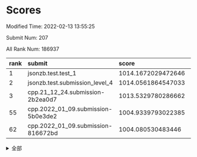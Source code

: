 # Scores

Modified Time: 2022-02-13 13:55:25

Submit Num: 207

All Rank Num: 186937

| rank |               submit               |       score        |       sigma        | pk_num |
| :--- | :--------------------------------- | :----------------- | :----------------- | :----- |
| 1    | jsonzb.test.test_1                 | 1014.1672029472646 | 0.8324844023234985 | 3612   |
| 2    | jsonzb.test.submission_level_4     | 1014.0561864547033 | 0.8074232211134309 | 3609   |
| 3    | cpp.21_12_24.submission-2b2ea0d7   | 1013.5329780286662 | 0.8141511578681487 | 3609   |
| 55   | cpp.2022_01_09.submission-5b0e3de2 | 1004.9339793022385 | 0.7362736224938519 | 3612   |
| 62   | cpp.2022_01_09.submission-816672bd | 1004.080530483446  | 0.7088839548041799 | 3614   |


<details>
<summary>全部</summary>

| rank |                 submit                 |       score        |       sigma        | pk_num |
| :--- | :------------------------------------- | :----------------- | :----------------- | :----- |
| 1    | jsonzb.test.test_1                     | 1014.1672029472646 | 0.8324844023234985 | 3612   |
| 2    | jsonzb.test.submission_level_4         | 1014.0561864547033 | 0.8074232211134309 | 3609   |
| 3    | cpp.21_12_24.submission-2b2ea0d7       | 1013.5329780286662 | 0.8141511578681487 | 3609   |
| 4    | gobigger.level_3.submission_level_3_46 | 1011.2413133695082 | 0.7748034617043346 | 3610   |
| 5    | gobigger.level_3.submission_level_3_24 | 1011.0600049041569 | 0.7677562822937894 | 3613   |
| 6    | gobigger.level_3.submission_level_3_29 | 1011.0008136444976 | 0.7605959518330893 | 3606   |
| 7    | gobigger.level_3.submission_level_3_2  | 1010.9244948185159 | 0.7857530209110468 | 3612   |
| 8    | gobigger.level_3.submission_level_3_41 | 1010.9234906732968 | 0.7638994245408439 | 3615   |
| 9    | gobigger.level_3.submission_level_3_43 | 1010.7767622099644 | 0.7732037455200615 | 3610   |
| 10   | gobigger.level_3.submission_level_3_9  | 1010.753491142271  | 0.749167091159021  | 3609   |
| 11   | gobigger.level_3.submission_level_3_38 | 1010.743868385669  | 0.7684186455803251 | 3614   |
| 12   | gobigger.level_3.submission_level_3_1  | 1010.6924079014271 | 0.7546674874851509 | 3612   |
| 13   | gobigger.level_3.submission_level_3_42 | 1010.6814832089373 | 0.7569102238134754 | 3611   |
| 14   | gobigger.level_3.submission_level_3_39 | 1010.6520388613806 | 0.7510418003361587 | 3614   |
| 15   | gobigger.level_3.submission_level_3_49 | 1010.6443566078102 | 0.761214582044935  | 3613   |
| 16   | gobigger.level_3.submission_level_3_40 | 1010.5023662711124 | 0.774960156382303  | 3616   |
| 17   | gobigger.level_3.submission_level_3_33 | 1010.3835300864228 | 0.7677663170960791 | 3617   |
| 18   | gobigger.level_3.submission_level_3_13 | 1010.3314347011732 | 0.7482893364972566 | 3617   |
| 19   | gobigger.level_3.submission_level_3_31 | 1010.2735408853505 | 0.7532441879529433 | 3611   |
| 20   | gobigger.level_3.submission_level_3_7  | 1010.1750117199036 | 0.7550307376252852 | 3608   |
| 21   | gobigger.level_3.submission_level_3_25 | 1010.0941984795767 | 0.7563320586529229 | 3608   |
| 22   | gobigger.level_3.submission_level_3_15 | 1010.0530151149162 | 0.7772789895385936 | 3611   |
| 23   | gobigger.level_3.submission_level_3_28 | 1010.0172851150475 | 0.7803988400222813 | 3614   |
| 24   | gobigger.level_3.submission_level_3_26 | 1009.8260184706601 | 0.7658923739025785 | 3610   |
| 25   | gobigger.level_3.submission_level_3_36 | 1009.82452967014   | 0.7512948846716468 | 3607   |
| 26   | gobigger.level_3.submission_level_3_14 | 1009.8229536605238 | 0.7440650412770283 | 3612   |
| 27   | gobigger.level_3.submission_level_3_6  | 1009.7896790346415 | 0.7436571698420457 | 3612   |
| 28   | gobigger.level_3.submission_level_3_35 | 1009.7383401897874 | 0.7589887029079034 | 3614   |
| 29   | gobigger.level_3.submission_level_3_3  | 1009.6890026891333 | 0.7548698262115556 | 3610   |
| 30   | gobigger.level_3.submission_level_3_16 | 1009.6725481651374 | 0.759458108259372  | 3611   |
| 31   | gobigger.level_3.submission_level_3_4  | 1009.6593119693027 | 0.7690161770310984 | 3612   |
| 32   | gobigger.level_3.submission_level_3_12 | 1009.6437546325546 | 0.7536361057232972 | 3611   |
| 33   | gobigger.level_3.submission_level_3_34 | 1009.5562728371385 | 0.7419849621111246 | 3612   |
| 34   | gobigger.level_3.submission_level_3_23 | 1009.4610901866263 | 0.7667388612793202 | 3616   |
| 35   | gobigger.level_3.submission_level_3_0  | 1009.3911478619848 | 0.7500317931920949 | 3609   |
| 36   | gobigger.level_3.submission_level_3_44 | 1009.3832795995328 | 0.7500012136542991 | 3614   |
| 37   | gobigger.level_3.submission_level_3_45 | 1009.3683197829513 | 0.7551426400130598 | 3614   |
| 38   | gobigger.level_3.submission_level_3_11 | 1009.3449029768284 | 0.7862408362367621 | 3618   |
| 39   | gobigger.level_3.submission_level_3_5  | 1009.2981548730706 | 0.7713715971432533 | 3615   |
| 40   | gobigger.level_3.submission_level_3_8  | 1009.2706139560399 | 0.7515356040636338 | 3615   |
| 41   | gobigger.level_3.submission_level_3_20 | 1009.2361682994941 | 0.773513830450229  | 3611   |
| 42   | gobigger.level_3.submission_level_3_17 | 1009.2267393805784 | 0.7451701744879694 | 3613   |
| 43   | gobigger.level_3.submission_level_3_27 | 1009.1800611869048 | 0.7440122940867483 | 3614   |
| 44   | gobigger.level_3.submission_level_3_18 | 1009.1653435952959 | 0.73874650015702   | 3613   |
| 45   | gobigger.level_3.submission_level_3_47 | 1008.9410874461075 | 0.7515542520347135 | 3613   |
| 46   | gobigger.level_3.submission_level_3_30 | 1008.8830018574454 | 0.7515081112304184 | 3612   |
| 47   | gobigger.level_3.submission_level_3_19 | 1008.8823925468811 | 0.7552055923867685 | 3617   |
| 48   | gobigger.level_3.submission_level_3_32 | 1008.7772553605637 | 0.7460125353390414 | 3610   |
| 49   | gobigger.level_3.submission_level_3_10 | 1008.7044765249831 | 0.7544146966928248 | 3609   |
| 50   | gobigger.level_3.submission_level_3_37 | 1008.6612907173004 | 0.7569142728180184 | 3614   |
| 51   | gobigger.level_3.submission_level_3_22 | 1008.4997281471427 | 0.7364622871014463 | 3609   |
| 52   | gobigger.level_3.submission_level_3_21 | 1008.3521038262161 | 0.7487299114461822 | 3610   |
| 53   | gobigger.level_3.submission_level_3_48 | 1007.9264280174119 | 0.7420545377207161 | 3615   |
| 54   | gobigger.level_1.submission_level_1_27 | 1005.0912448615367 | 0.7149177855961093 | 3608   |
| 55   | cpp.2022_01_09.submission-5b0e3de2     | 1004.9339793022385 | 0.7362736224938519 | 3612   |
| 56   | gobigger.level_1.submission_level_1_6  | 1004.8144434079427 | 0.7160373407157782 | 3611   |
| 57   | gobigger.level_1.submission_level_1_41 | 1004.7211817961467 | 0.7233435828040407 | 3614   |
| 58   | gobigger.level_1.submission_level_1_32 | 1004.6731003307593 | 0.7223039097267774 | 3612   |
| 59   | gobigger.level_1.submission_level_1_1  | 1004.6269947062145 | 0.7279749465553718 | 3619   |
| 60   | gobigger.level_1.submission_level_1_19 | 1004.2115501191346 | 0.7221301477363341 | 3614   |
| 61   | gobigger.level_1.submission_level_1_37 | 1004.1132467762643 | 0.7168997036536854 | 3610   |
| 62   | cpp.2022_01_09.submission-816672bd     | 1004.080530483446  | 0.7088839548041799 | 3614   |
| 63   | gobigger.level_1.submission_level_1_47 | 1004.019832817307  | 0.7053513161620875 | 3616   |
| 64   | gobigger.level_1.submission_level_1_21 | 1003.9863683518039 | 0.719220194540025  | 3612   |
| 65   | gobigger.level_1.submission_level_1_44 | 1003.7874756943445 | 0.7229420251921258 | 3620   |
| 66   | gobigger.level_1.submission_level_1_49 | 1003.7055029801401 | 0.7276920039884893 | 3616   |
| 67   | gobigger.level_1.submission_level_1_34 | 1003.6316389042305 | 0.7134281094554904 | 3617   |
| 68   | gobigger.level_1.submission_level_1_36 | 1003.5744303458679 | 0.7119695012949595 | 3612   |
| 69   | gobigger.level_1.submission_level_1_13 | 1003.5733683994862 | 0.7146003763843034 | 3614   |
| 70   | gobigger.level_1.submission_level_1_29 | 1003.5556644462941 | 0.728335044901516  | 3612   |
| 71   | gobigger.level_1.submission_level_1_3  | 1003.5494346614502 | 0.7126243829279061 | 3606   |
| 72   | gobigger.level_1.submission_level_1_10 | 1003.5217002156552 | 0.7220670833810098 | 3610   |
| 73   | gobigger.level_1.submission_level_1_40 | 1003.5022368301829 | 0.7260249113003218 | 3616   |
| 74   | gobigger.level_1.submission_level_1_46 | 1003.4939427979725 | 0.7038091661340047 | 3615   |
| 75   | gobigger.level_1.submission_level_1_18 | 1003.4920688503331 | 0.7128185017008205 | 3611   |
| 76   | gobigger.level_1.submission_level_1_33 | 1003.4880562061148 | 0.7225823458897187 | 3610   |
| 77   | gobigger.level_1.submission_level_1_15 | 1003.4119672409886 | 0.714845238728302  | 3616   |
| 78   | gobigger.level_1.submission_level_1_45 | 1003.405671390862  | 0.714016700765446  | 3610   |
| 79   | gobigger.level_1.submission_level_1_8  | 1003.4017451387408 | 0.7067752093275935 | 3613   |
| 80   | gobigger.level_1.submission_level_1_5  | 1003.3754655873516 | 0.7165731778904336 | 3605   |
| 81   | gobigger.level_1.submission_level_1_17 | 1003.3668902011156 | 0.7216374153179131 | 3614   |
| 82   | gobigger.level_1.submission_level_1_20 | 1003.350429903057  | 0.702325794643146  | 3612   |
| 83   | gobigger.level_1.submission_level_1_4  | 1003.3503175295435 | 0.7094715365863665 | 3615   |
| 84   | gobigger.level_1.submission_level_1_24 | 1003.238837135238  | 0.7179634411374879 | 3611   |
| 85   | gobigger.level_1.submission_level_1_43 | 1003.2277984919282 | 0.7207818024542115 | 3614   |
| 86   | gobigger.level_1.submission_level_1_35 | 1003.2102314833708 | 0.71558830044823   | 3607   |
| 87   | gobigger.level_1.submission_level_1_16 | 1003.2075803503469 | 0.7187102495698362 | 3610   |
| 88   | gobigger.level_1.submission_level_1_22 | 1003.1842538422934 | 0.7089044485141205 | 3619   |
| 89   | gobigger.level_1.submission_level_1_2  | 1003.1249784810087 | 0.7061274158749739 | 3613   |
| 90   | gobigger.level_1.submission_level_1_23 | 1003.0984606262109 | 0.7134454613872552 | 3609   |
| 91   | gobigger.level_1.submission_level_1_11 | 1002.9710070924544 | 0.7232695381183147 | 3613   |
| 92   | gobigger.level_1.submission_level_1_7  | 1002.962569566711  | 0.7127022067497885 | 3610   |
| 93   | gobigger.level_1.submission_level_1_26 | 1002.788172079887  | 0.7190346938288926 | 3608   |
| 94   | gobigger.level_1.submission_level_1_38 | 1002.765607263072  | 0.7200304093153246 | 3614   |
| 95   | gobigger.level_1.submission_level_1_39 | 1002.7379962365823 | 0.7166655221975367 | 3614   |
| 96   | gobigger.level_1.submission_level_1_0  | 1002.7041335163113 | 0.7162314420997813 | 3611   |
| 97   | gobigger.level_1.submission_level_1_42 | 1002.5452898467515 | 0.7129369964744693 | 3617   |
| 98   | gobigger.level_1.submission_level_1_14 | 1002.4615355293869 | 0.7135728923787152 | 3612   |
| 99   | gobigger.level_1.submission_level_1_25 | 1002.4398382310551 | 0.701855527331161  | 3611   |
| 100  | gobigger.level_1.submission_level_1_12 | 1002.2893584272978 | 0.721543151234361  | 3612   |
| 101  | gobigger.level_1.submission_level_1_28 | 1002.186175567227  | 0.717611157070525  | 3612   |
| 102  | gobigger.level_1.submission_level_1_31 | 1001.9415064429554 | 0.7043953158236044 | 3612   |
| 103  | gobigger.level_1.submission_level_1_48 | 1001.7937996686956 | 0.7115737193635655 | 3616   |
| 104  | gobigger.level_1.submission_level_1_9  | 1001.6843525281258 | 0.7043279064486004 | 3609   |
| 105  | gobigger.level_1.submission_level_1_30 | 1001.3641451461067 | 0.7224231916890045 | 3618   |
| 106  | gobigger.random.submission_random_18   | 997.2165092566333  | 0.7051543282945354 | 3610   |
| 107  | gobigger.random.submission_random_6    | 997.0614631049382  | 0.7004042367124331 | 3611   |
| 108  | gobigger.random.submission_random_15   | 997.0247205315645  | 0.7108564668804656 | 3615   |
| 109  | gobigger.random.submission_random_12   | 996.8365342145545  | 0.7014763041658832 | 3614   |
| 110  | gobigger.random.submission_random_48   | 996.8239743329844  | 0.6980728800685306 | 3610   |
| 111  | gobigger.random.submission_random_36   | 996.6145570457356  | 0.7058542237649601 | 3615   |
| 112  | gobigger.random.submission_random_19   | 996.4908164484717  | 0.704479385302553  | 3611   |
| 113  | gobigger.random.submission_random_13   | 996.4888499645921  | 0.7077661558616944 | 3611   |
| 114  | gobigger.random.submission_random_41   | 996.4350226858556  | 0.7087659705853929 | 3616   |
| 115  | gobigger.random.submission_random_17   | 996.4152845317079  | 0.7081378318714735 | 3617   |
| 116  | gobigger.random.submission_random_20   | 996.3716135777394  | 0.7122902151263784 | 3610   |
| 117  | gobigger.random.submission_random_42   | 996.2949618226645  | 0.7146773589510376 | 3614   |
| 118  | gobigger.random.submission_random_9    | 996.2636689663748  | 0.7103494957595176 | 3612   |
| 119  | gobigger.random.submission_random_5    | 996.2196864113581  | 0.7141432286210481 | 3613   |
| 120  | gobigger.random.submission_random_34   | 996.1879168190446  | 0.7208165191625892 | 3614   |
| 121  | gobigger.random.submission_random_22   | 996.180223684536   | 0.7198436004781854 | 3616   |
| 122  | gobigger.random.submission_random_30   | 996.1716753407442  | 0.7012633897172585 | 3612   |
| 123  | gobigger.random.submission_random_39   | 996.1679514961568  | 0.706765895249148  | 3615   |
| 124  | gobigger.random.submission_random_29   | 996.1040055323838  | 0.7065696726340379 | 3615   |
| 125  | gobigger.random.submission_random_1    | 996.083707620927   | 0.7101888926726124 | 3614   |
| 126  | gobigger.random.submission_random_38   | 996.0730829451044  | 0.7147080870202898 | 3616   |
| 127  | gobigger.random.submission_random_14   | 996.0578104069248  | 0.707212195614794  | 3611   |
| 128  | gobigger.random.submission_random_8    | 996.0168454321802  | 0.701116804022687  | 3611   |
| 129  | gobigger.random.submission_random_47   | 995.9783633732826  | 0.721537264155159  | 3609   |
| 130  | gobigger.random.submission_random_25   | 995.9666088050025  | 0.708308215195373  | 3613   |
| 131  | gobigger.random.submission_random_45   | 995.941107587339   | 0.6992403506598368 | 3611   |
| 132  | gobigger.random.submission_random_4    | 995.9306956052512  | 0.712499653631868  | 3617   |
| 133  | gobigger.random.submission_random_27   | 995.9245464757901  | 0.721919061428417  | 3613   |
| 134  | gobigger.random.submission_random_0    | 995.9205296144861  | 0.7170917545643104 | 3614   |
| 135  | gobigger.random.submission_random_43   | 995.8383599870147  | 0.7115729188927828 | 3613   |
| 136  | gobigger.random.submission_random_7    | 995.7690752691251  | 0.7159127585034823 | 3612   |
| 137  | gobigger.random.submission_random_46   | 995.7631208014558  | 0.7067478027119783 | 3615   |
| 138  | gobigger.random.submission_random_28   | 995.7429143189486  | 0.7206922953461086 | 3611   |
| 139  | gobigger.random.submission_random_26   | 995.7024824067526  | 0.7006534862654532 | 3610   |
| 140  | gobigger.random.submission_random_10   | 995.6791430238445  | 0.7177807694732674 | 3615   |
| 141  | gobigger.random.submission_random_33   | 995.667375858237   | 0.7180628729581253 | 3614   |
| 142  | gobigger.random.submission_random_31   | 995.6616518203236  | 0.7188845444168998 | 3613   |
| 143  | gobigger.random.submission_random_16   | 995.6592499023195  | 0.6993111957375718 | 3612   |
| 144  | gobigger.random.submission_random_40   | 995.6376414258269  | 0.7343527955015982 | 3614   |
| 145  | gobigger.random.submission_random_21   | 995.6046728424276  | 0.7215825499962245 | 3615   |
| 146  | gobigger.random.submission_random_23   | 995.5997111722587  | 0.7011971565392114 | 3613   |
| 147  | gobigger.random.submission_random_35   | 995.5670970819084  | 0.7114300811114512 | 3615   |
| 148  | gobigger.random.submission_random_2    | 995.5603226935995  | 0.7303578460209972 | 3614   |
| 149  | gobigger.random.submission_random_49   | 995.3695123514635  | 0.704383596955841  | 3614   |
| 150  | gobigger.random.submission_random_37   | 995.3537869146011  | 0.7097301505403179 | 3605   |
| 151  | gobigger.random.submission_random_11   | 995.303107906424   | 0.7157566417035661 | 3607   |
| 152  | gobigger.random.submission_random_24   | 995.2920671354731  | 0.7044510263465167 | 3609   |
| 153  | gobigger.random.submission_random_3    | 995.1394098558768  | 0.71531722208601   | 3615   |
| 154  | gobigger.random.submission_random_32   | 995.094888940076   | 0.7062197517594072 | 3611   |
| 155  | gobigger.random.submission_random_44   | 994.9710571509138  | 0.7135364513899033 | 3608   |
| 156  | gobigger.level_2.submission_level_2_40 | 993.6586560123126  | 0.7205316676297088 | 3609   |
| 157  | gobigger.level_2.submission_level_2_24 | 993.647632710021   | 0.7365837623844446 | 3612   |
| 158  | gobigger.level_2.submission_level_2_26 | 993.5717287586091  | 0.7359169212100737 | 3613   |
| 159  | gobigger.level_2.submission_level_2_37 | 993.3502600783044  | 0.7407359532127739 | 3612   |
| 160  | gobigger.level_2.submission_level_2_5  | 993.2091494843095  | 0.7397093401438245 | 3607   |
| 161  | gobigger.level_2.submission_level_2_11 | 993.1311989330079  | 0.7397405790484725 | 3613   |
| 162  | gobigger.level_2.submission_level_2_42 | 993.0082567869015  | 0.729545512332738  | 3616   |
| 163  | gobigger.level_2.submission_level_2_46 | 992.9562701937522  | 0.7391989866899586 | 3612   |
| 164  | gobigger.level_2.submission_level_2_22 | 992.9463569696879  | 0.7431986129976332 | 3613   |
| 165  | gobigger.level_2.submission_level_2_45 | 992.9304331176473  | 0.7380863302342989 | 3611   |
| 166  | gobigger.level_2.submission_level_2_13 | 992.8843288311162  | 0.7269659295124875 | 3612   |
| 167  | gobigger.level_2.submission_level_2_49 | 992.817754139255   | 0.7263563646366111 | 3609   |
| 168  | gobigger.level_2.submission_level_2_0  | 992.7755372250483  | 0.7252141872956023 | 3615   |
| 169  | gobigger.level_2.submission_level_2_39 | 992.7096420803678  | 0.7388830957470298 | 3612   |
| 170  | gobigger.level_2.submission_level_2_1  | 992.6417109645048  | 0.7684494524664697 | 3612   |
| 171  | gobigger.level_2.submission_level_2_35 | 992.5701444958733  | 0.7425395411478601 | 3605   |
| 172  | gobigger.level_2.submission_level_2_9  | 992.4893349601613  | 0.7282968139762136 | 3612   |
| 173  | gobigger.level_2.submission_level_2_27 | 992.4438275132464  | 0.7314728719240975 | 3611   |
| 174  | gobigger.level_2.submission_level_2_21 | 992.4334358095906  | 0.7392995736583803 | 3614   |
| 175  | gobigger.level_2.submission_level_2_43 | 992.3054284997064  | 0.7367783807830871 | 3614   |
| 176  | gobigger.level_2.submission_level_2_2  | 992.2771239759727  | 0.7640533389055799 | 3610   |
| 177  | gobigger.level_2.submission_level_2_38 | 992.2477626227178  | 0.7399642609817741 | 3613   |
| 178  | gobigger.level_2.submission_level_2_44 | 992.2315282948101  | 0.732000657624354  | 3613   |
| 179  | gobigger.level_2.submission_level_2_31 | 992.2118996822876  | 0.7417600013383633 | 3617   |
| 180  | gobigger.level_2.submission_level_2_17 | 992.1067409049624  | 0.7406685483275237 | 3612   |
| 181  | gobigger.level_2.submission_level_2_19 | 992.0814187483082  | 0.7743323724979164 | 3608   |
| 182  | gobigger.level_2.submission_level_2_18 | 992.0549669768475  | 0.7432088906683002 | 3611   |
| 183  | gobigger.level_2.submission_level_2_4  | 991.994739711239   | 0.7392055131688042 | 3613   |
| 184  | gobigger.level_2.submission_level_2_14 | 991.9913869394774  | 0.7383918548094945 | 3615   |
| 185  | gobigger.level_2.submission_level_2_10 | 991.9535578437257  | 0.7485494728490605 | 3610   |
| 186  | gobigger.level_2.submission_level_2_36 | 991.9096126978096  | 0.7302045698521247 | 3613   |
| 187  | gobigger.level_2.submission_level_2_25 | 991.8668756653351  | 0.7347202916931994 | 3611   |
| 188  | gobigger.level_2.submission_level_2_8  | 991.8266252045129  | 0.7516268756087795 | 3610   |
| 189  | gobigger.level_2.submission_level_2_16 | 991.7570229357895  | 0.7564732927623549 | 3612   |
| 190  | gobigger.level_2.submission_level_2_47 | 991.7310516829979  | 0.7258679310799817 | 3615   |
| 191  | gobigger.level_2.submission_level_2_34 | 991.6791286400803  | 0.7425699279456699 | 3612   |
| 192  | gobigger.level_2.submission_level_2_28 | 991.5486494865819  | 0.735432176248154  | 3613   |
| 193  | gobigger.level_2.submission_level_2_3  | 991.4896481836305  | 0.744500885149675  | 3612   |
| 194  | gobigger.level_2.submission_level_2_29 | 991.4193661969447  | 0.7492840826236639 | 3618   |
| 195  | gobigger.level_2.submission_level_2_41 | 991.3393404270201  | 0.742658503734884  | 3613   |
| 196  | gobigger.level_2.submission_level_2_32 | 991.281075052034   | 0.7565369478447274 | 3612   |
| 197  | gobigger.level_2.submission_level_2_33 | 991.239312230216   | 0.7514923936924318 | 3609   |
| 198  | gobigger.level_2.submission_level_2_48 | 991.1763663300048  | 0.7564766743944109 | 3613   |
| 199  | gobigger.level_2.submission_level_2_6  | 991.1078635338255  | 0.739012753892372  | 3615   |
| 200  | gobigger.level_2.submission_level_2_23 | 991.0879229641323  | 0.736135740406229  | 3611   |
| 201  | gobigger.level_2.submission_level_2_30 | 991.0519263484318  | 0.7507445994829592 | 3609   |
| 202  | gobigger.level_2.submission_level_2_20 | 990.9374275695059  | 0.7587840959951634 | 3611   |
| 203  | gobigger.level_2.submission_level_2_12 | 990.7507922326291  | 0.7528426780298332 | 3604   |
| 204  | gobigger.level_2.submission_level_2_15 | 990.0894987844068  | 0.7607912360468284 | 3613   |
| 205  | gobigger.level_2.submission_level_2_7  | 989.8669085188352  | 0.777770495325242  | 3614   |
| 206  | gobigger.none.submission_none_1        | 979.6293576530838  | 1.1939427559180749 | 3607   |
| 207  | gobigger.none.submission_none_0        | 976.347248302768   | 1.4556837076605946 | 3612   |

</details>